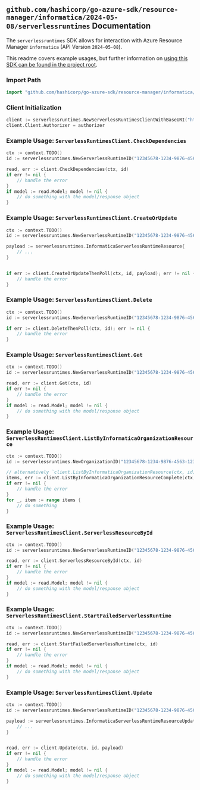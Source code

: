 
## `github.com/hashicorp/go-azure-sdk/resource-manager/informatica/2024-05-08/serverlessruntimes` Documentation

The `serverlessruntimes` SDK allows for interaction with Azure Resource Manager `informatica` (API Version `2024-05-08`).

This readme covers example usages, but further information on [using this SDK can be found in the project root](https://github.com/hashicorp/go-azure-sdk/tree/main/docs).

### Import Path

```go
import "github.com/hashicorp/go-azure-sdk/resource-manager/informatica/2024-05-08/serverlessruntimes"
```


### Client Initialization

```go
client := serverlessruntimes.NewServerlessRuntimesClientWithBaseURI("https://management.azure.com")
client.Client.Authorizer = authorizer
```


### Example Usage: `ServerlessRuntimesClient.CheckDependencies`

```go
ctx := context.TODO()
id := serverlessruntimes.NewServerlessRuntimeID("12345678-1234-9876-4563-123456789012", "example-resource-group", "organizationName", "serverlessRuntimeName")

read, err := client.CheckDependencies(ctx, id)
if err != nil {
	// handle the error
}
if model := read.Model; model != nil {
	// do something with the model/response object
}
```


### Example Usage: `ServerlessRuntimesClient.CreateOrUpdate`

```go
ctx := context.TODO()
id := serverlessruntimes.NewServerlessRuntimeID("12345678-1234-9876-4563-123456789012", "example-resource-group", "organizationName", "serverlessRuntimeName")

payload := serverlessruntimes.InformaticaServerlessRuntimeResource{
	// ...
}


if err := client.CreateOrUpdateThenPoll(ctx, id, payload); err != nil {
	// handle the error
}
```


### Example Usage: `ServerlessRuntimesClient.Delete`

```go
ctx := context.TODO()
id := serverlessruntimes.NewServerlessRuntimeID("12345678-1234-9876-4563-123456789012", "example-resource-group", "organizationName", "serverlessRuntimeName")

if err := client.DeleteThenPoll(ctx, id); err != nil {
	// handle the error
}
```


### Example Usage: `ServerlessRuntimesClient.Get`

```go
ctx := context.TODO()
id := serverlessruntimes.NewServerlessRuntimeID("12345678-1234-9876-4563-123456789012", "example-resource-group", "organizationName", "serverlessRuntimeName")

read, err := client.Get(ctx, id)
if err != nil {
	// handle the error
}
if model := read.Model; model != nil {
	// do something with the model/response object
}
```


### Example Usage: `ServerlessRuntimesClient.ListByInformaticaOrganizationResource`

```go
ctx := context.TODO()
id := serverlessruntimes.NewOrganizationID("12345678-1234-9876-4563-123456789012", "example-resource-group", "organizationName")

// alternatively `client.ListByInformaticaOrganizationResource(ctx, id)` can be used to do batched pagination
items, err := client.ListByInformaticaOrganizationResourceComplete(ctx, id)
if err != nil {
	// handle the error
}
for _, item := range items {
	// do something
}
```


### Example Usage: `ServerlessRuntimesClient.ServerlessResourceById`

```go
ctx := context.TODO()
id := serverlessruntimes.NewServerlessRuntimeID("12345678-1234-9876-4563-123456789012", "example-resource-group", "organizationName", "serverlessRuntimeName")

read, err := client.ServerlessResourceById(ctx, id)
if err != nil {
	// handle the error
}
if model := read.Model; model != nil {
	// do something with the model/response object
}
```


### Example Usage: `ServerlessRuntimesClient.StartFailedServerlessRuntime`

```go
ctx := context.TODO()
id := serverlessruntimes.NewServerlessRuntimeID("12345678-1234-9876-4563-123456789012", "example-resource-group", "organizationName", "serverlessRuntimeName")

read, err := client.StartFailedServerlessRuntime(ctx, id)
if err != nil {
	// handle the error
}
if model := read.Model; model != nil {
	// do something with the model/response object
}
```


### Example Usage: `ServerlessRuntimesClient.Update`

```go
ctx := context.TODO()
id := serverlessruntimes.NewServerlessRuntimeID("12345678-1234-9876-4563-123456789012", "example-resource-group", "organizationName", "serverlessRuntimeName")

payload := serverlessruntimes.InformaticaServerlessRuntimeResourceUpdate{
	// ...
}


read, err := client.Update(ctx, id, payload)
if err != nil {
	// handle the error
}
if model := read.Model; model != nil {
	// do something with the model/response object
}
```
